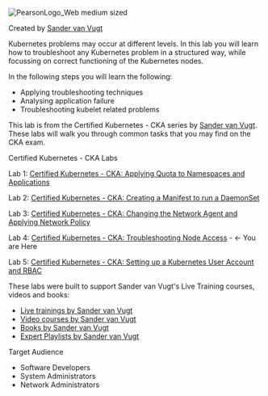 ![PearsonLogo_Web medium sized](https://user-images.githubusercontent.com/1690898/135494413-a94dffea-c931-4b1f-9fe8-2a5eb5ffc612.png)

Created by [Sander van Vugt](https://learning.oreilly.com/search/?query=author%3A%22sander%20van%20vugt%22&extended_publisher_data=true&highlight=true&include_assessments=false&include_case_studies=true&include_courses=true&include_playlists=true&include_collections=true&include_notebooks=true&include_sandboxes=true&include_scenarios=true&is_academic_institution_account=false&source=user&sort=relevance&facet_json=true&json_facets=true&page=0&include_facets=true&include_practice_exams=true)

Kubernetes problems may occur at different levels. In this lab you will learn how to troubleshoot any Kubernetes problem in a structured way, while focussing on correct functioning of the Kubernetes nodes. 
 
In the following steps you will learn the following:
 
*	Applying troubleshooting techniques
*	Analysing application failure 
*	Troubleshooting kubelet related problems

This lab is from the Certified Kubernetes - CKA series by [Sander van Vugt](https://learning.oreilly.com/search/?query=%22sander%20van%20vugt%22%20%26%20%22cka%22&extended_publisher_data=true&highlight=true&include_assessments=false&include_case_studies=true&include_courses=true&include_playlists=true&include_collections=true&include_notebooks=true&include_sandboxes=true&include_scenarios=true&is_academic_institution_account=false&source=user&sort=relevance&facet_json=true&json_facets=true&page=0&include_facets=true&include_practice_exams=true). These labs will walk you through common tasks that you may find on the CKA exam.

Certified Kubernetes - CKA Labs

Lab 1: [Certified Kubernetes - CKA: Applying Quota to Namespaces and Applications](https://learning.oreilly.com/scenarios/certified-kubernetes-cka/9780137836116X001/)

Lab 2: [Certified Kubernetes - CKA: Creating a Manifest to run a DaemonSet](https://learning.oreilly.com/scenarios/certified-kubernetes-cka/9780137836116X002/)

Lab 3: [Certified Kubernetes - CKA: Changing the Network Agent and Applying Network Policy](https://learning.oreilly.com/scenarios/certified-kubernetes-cka/9780137836116X003/) 

Lab 4: [Certified Kubernetes - CKA: Troubleshooting Node Access](https://learning.oreilly.com/scenarios/certified-kubernetes-cka/9780137836116X004/) - &#8592; You are Here

Lab 5: [Certified Kubernetes - CKA: Setting up a Kubernetes User Account and RBAC](https://learning.oreilly.com/scenarios/certified-kubernetes-cka/9780137836116X005/)

These labs were built to support Sander van Vugt's Live Training courses, videos and books:

* [Live trainings by Sander van Vugt](https://learning.oreilly.com/search/?query=sander%20van%20vugt&extended_publisher_data=true&highlight=true&include_assessments=false&include_case_studies=true&include_courses=true&include_playlists=true&include_collections=true&include_notebooks=true&include_sandboxes=true&include_scenarios=true&is_academic_institution_account=false&source=user&formats=live%20online%20training&sort=relevance&facet_json=true&json_facets=true&page=0&include_facets=true&include_practice_exams=true)
* [Video courses by Sander van Vugt](https://learning.oreilly.com/search/?query=sander%20van%20vugt&extended_publisher_data=true&highlight=true&include_assessments=false&include_case_studies=true&include_courses=true&include_playlists=true&include_collections=true&include_notebooks=true&include_sandboxes=true&include_scenarios=true&is_academic_institution_account=false&source=user&formats=video&sort=relevance&facet_json=true&json_facets=true&page=0&include_facets=true&include_practice_exams=true)
* [Books by Sander van Vugt](https://learning.oreilly.com/search/?query=sander%20van%20vugt&extended_publisher_data=true&highlight=true&include_assessments=false&include_case_studies=true&include_courses=true&include_playlists=true&include_collections=true&include_notebooks=true&include_sandboxes=true&include_scenarios=true&is_academic_institution_account=false&source=user&formats=book&sort=relevance&facet_json=true&json_facets=true&page=0&include_facets=true&include_practice_exams=true)
* [Expert Playlists by Sander van Vugt](https://learning.oreilly.com/search/?query=sander%20van%20vugt&extended_publisher_data=true&highlight=true&include_assessments=false&include_case_studies=true&include_courses=true&include_playlists=true&include_collections=true&include_notebooks=true&include_sandboxes=true&include_scenarios=true&is_academic_institution_account=false&source=user&formats=collection&sort=relevance&facet_json=true&json_facets=true&page=0&include_facets=true&include_practice_exams=true)

Target Audience
 
*	Software Developers
*	System Administrators
*	Network Administrators

